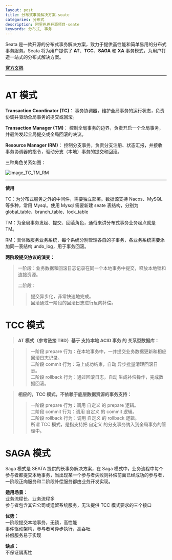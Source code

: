 ```yaml
---
layout: post
title: 分布式事务解决方案-seate
categories: 分布式
description: 阿里巴巴开源项目-seate
keywords: 分布式, 事务
---
```



Seata 是一款开源的分布式事务解决方案，致力于提供高性能和简单易用的分布式事务服务。Seata 将为用户提供了 **AT**、**TCC**、**SAGA** 和 **XA** 事务模式，为用户打造一站式的分布式解决方案。  

[**官方文档**](http://seata.io/zh-cn/docs/overview/what-is-seata.html)

- - - 
# AT 模式
**Transaction Coordinator (TC)**： 事务协调器，维护全局事务的运行状态，负责协调并驱动全局事务的提交或回滚。  

**Transaction Manager (TM)**： 控制全局事务的边界，负责开启一个全局事务，并最终发起全局提交或全局回滚的决议。  

**Resource Manager (RM)**： 控制分支事务，负责分支注册、状态汇报，并接收事务协调器的指令，驱动分支（本地）事务的提交和回滚。  

三种角色关系如图：  

![image_TC_TM_RM](https://cdn.jsdelivr.net/gh/Lewinz/lewinz.github.io@master/images/posts/seate_TC_TM_RM.png)

- - -
**使用**  

TC：为分布式服务之外的中间件，需要独立部署。数据源支持 Nacos、MySQL 等多种，常用 Mysql。使用 Mysql 需要新建 seate 表结构，分别为 global_table、branch_table、lock_table 

TM：为全局事务发起、提交、回滚角色，通俗来讲分布式事务业务起点就是 TM。

RM：具体微服务业务系统，每个系统分别管理各自的子事务，各业务系统需要添加同一表结构 undo_log，用于事务回滚。

**两阶段提交协议的演变：**

> 一阶段：业务数据和回滚日志记录在同一个本地事务中提交，释放本地锁和连接资源。
>
> 二阶段：  
>> 提交异步化，非常快速地完成。  
>> 回滚通过一阶段的回滚日志进行反向补偿。

# TCC 模式

>**AT 模式（参考链接 TBD）基于 支持本地 ACID 事务 的 关系型数据库：**  

>> 一阶段 prepare 行为：在本地事务中，一并提交业务数据更新和相应回滚日志记录。  
>> 二阶段 commit 行为：马上成功结束，自动 异步批量清理回滚日志。  
>> 二阶段 rollback 行为：通过回滚日志，自动 生成补偿操作，完成数据回滚。  

>**相应的，TCC 模式，不依赖于底层数据资源的事务支持：** 
>> 一阶段 prepare 行为：调用 自定义 的 prepare 逻辑。  
>> 二阶段 commit 行为：调用 自定义 的 commit 逻辑。  
>> 二阶段 rollback 行为：调用 自定义 的 rollback 逻辑。  
> 所谓 TCC 模式，是指支持把 自定义 的分支事务纳入到全局事务的管理中。  

# SAGA 模式

Saga 模式是 SEATA 提供的长事务解决方案，在 Saga 模式中，业务流程中每个参与者都提交本地事务，当出现某一个参与者失败则补偿前面已经成功的参与者，一阶段正向服务和二阶段补偿服务都由业务开发实现。  

**适用场景：**  
业务流程长、业务流程多  
参与者包含其它公司或遗留系统服务，无法提供 TCC 模式要求的三个接口  

**优势：**  
一阶段提交本地事务，无锁，高性能  
事件驱动架构，参与者可异步执行，高吞吐  
补偿服务易于实现  

**缺点：**  
不保证隔离性  